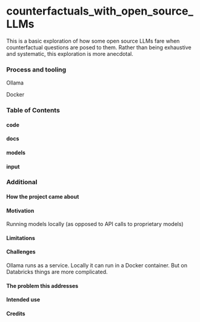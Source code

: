 # counterfactuals_with_open_source_LLMs
This is a basic exploration of how some open source LLMs fare when counterfactual questions are posed to them. Rather than being exhaustive and systematic, this exploration is more anecdotal. 

### Process and tooling
Ollama

Docker

### Table of Contents
#### code
  
#### docs

#### models

#### input

### Additional

#### How the project came about

#### Motivation
Running models locally (as opposed to API calls to proprietary models)

#### Limitations

#### Challenges
Ollama runs as a service. Locally it can run in a Docker container. But on Databricks things are more complicated.

#### The problem this addresses

#### Intended use

#### Credits
